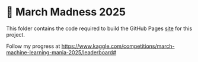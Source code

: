 # 🏀 March Madness 2025  

This folder contains the code required to build the GitHub Pages [site](https://alexmangiafico.github.io/march_madness_2025/) for this project.

Follow my progress at https://www.kaggle.com/competitions/march-machine-learning-mania-2025/leaderboard#
